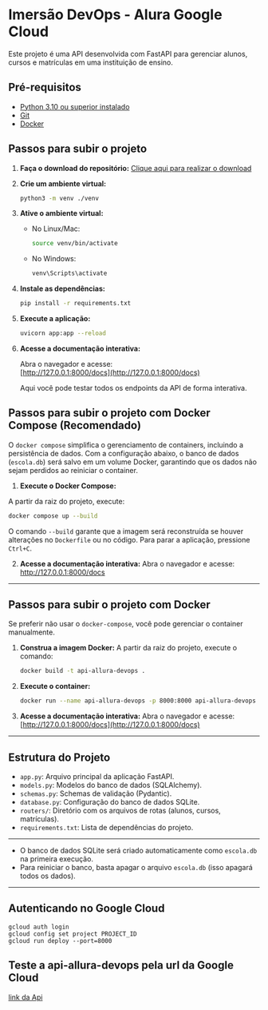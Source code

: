 # Imersão DevOps - Alura Google Cloud

Este projeto é uma API desenvolvida com FastAPI para gerenciar alunos, cursos e matrículas em uma instituição de ensino.

## Pré-requisitos

- [Python 3.10 ou superior instalado](https://www.python.org/downloads/)
- [Git](https://git-scm.com/downloads)
- [Docker](https://www.docker.com/get-started/)

## Passos para subir o projeto

1. **Faça o download do repositório:**
   [Clique aqui para realizar o download](https://github.com/guilhermeonrails/imersao-devops/archive/refs/heads/main.zip)

2. **Crie um ambiente virtual:**
   ```sh
   python3 -m venv ./venv
   ```

3. **Ative o ambiente virtual:**
   - No Linux/Mac:
     ```sh
     source venv/bin/activate
     ```
   - No Windows:
     ```sh
     venv\Scripts\activate
     ```

4. **Instale as dependências:**
   ```sh
   pip install -r requirements.txt
   ```

5. **Execute a aplicação:**
   ```sh
   uvicorn app:app --reload
   ```

6. **Acesse a documentação interativa:**

   Abra o navegador e acesse:  
   [http://127.0.0.1:8000/docs](http://127.0.0.1:8000/docs)

   Aqui você pode testar todos os endpoints da API de forma interativa.

## Passos para subir o projeto com Docker Compose (Recomendado)

O `docker compose` simplifica o gerenciamento de containers, incluindo a persistência de dados.
Com a configuração abaixo, o banco de dados (`escola.db`) será salvo em um volume Docker, garantindo que os dados não sejam perdidos ao reiniciar o container.

1. **Execute o Docker Compose:**
<!-- Agora nao preciso usar os comando 2,3,4,5 e somente este comando sempre -->
   A partir da raiz do projeto, execute:
   ```sh
   docker compose up --build
   ```
   O comando `--build` garante que a imagem será reconstruída se houver alterações no `Dockerfile` ou no código. Para parar a aplicação, pressione `Ctrl+C`.

2. **Acesse a documentação interativa:**
   Abra o navegador e acesse: http://127.0.0.1:8000/docs

---

## Passos para subir o projeto com Docker

Se preferir não usar o `docker-compose`, você pode gerenciar o container manualmente.

1. **Construa a imagem Docker:**
   A partir da raiz do projeto, execute o comando:
   ```sh
   docker build -t api-allura-devops .
   ```

2. **Execute o container:**
   ```sh
   docker run --name api-allura-devops -p 8000:8000 api-allura-devops
   ```

3. **Acesse a documentação interativa:**
   Abra o navegador e acesse: [http://127.0.0.1:8000/docs](http://127.0.0.1:8000/docs)

---

## Estrutura do Projeto

- `app.py`: Arquivo principal da aplicação FastAPI.
- `models.py`: Modelos do banco de dados (SQLAlchemy).
- `schemas.py`: Schemas de validação (Pydantic).
- `database.py`: Configuração do banco de dados SQLite.
- `routers/`: Diretório com os arquivos de rotas (alunos, cursos, matrículas).
- `requirements.txt`: Lista de dependências do projeto.

---

- O banco de dados SQLite será criado automaticamente como `escola.db` na primeira execução.
- Para reiniciar o banco, basta apagar o arquivo `escola.db` (isso apagará todos os dados).

---

## Autenticando no Google Cloud

   ```
   gcloud auth login
   gcloud config set project PROJECT_ID
   gcloud run deploy --port=8000
   
   ```

   ## Teste a api-allura-devops pela url da Google Cloud

   [link da Api](https://api-allura-devops-429672550229.southamerica-east1.run.app/docs#/)
